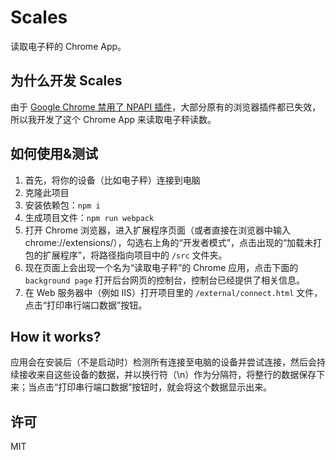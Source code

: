 # Scales

读取电子秤的 Chrome App。

## 为什么开发 Scales

由于 [Google Chrome 禁用了 NPAPI 插件](https://support.google.com/chrome/answer/6213033?hl=zh-Hans)，大部分原有的浏览器插件都已失效，所以我开发了这个 Chrome App 来读取电子秤读数。

## 如何使用&测试

 1. 首先，将你的设备（比如电子秤）连接到电脑
 2. 克隆此项目
 3. 安装依赖包：`npm i`
 4. 生成项目文件：`npm run webpack`
 5. 打开 Chrome 浏览器，进入扩展程序页面（或者直接在浏览器中输入 chrome://extensions/），勾选右上角的“开发者模式”，点击出现的“加载未打包的扩展程序”，将路径指向项目中的 `/src` 文件夹。
 6. 现在页面上会出现一个名为“读取电子秤”的 Chrome 应用，点击下面的 `background page` 打开后台网页的控制台，控制台已经提供了相关信息。
 7. 在 Web 服务器中（例如 IIS）打开项目里的 `/external/connect.html` 文件，点击“打印串行端口数据”按钮。

## How it works?

应用会在安装后（不是启动时）检测所有连接至电脑的设备并尝试连接，然后会持续接收来自这些设备的数据，并以换行符（\n）作为分隔符，将整行的数据保存下来；当点击“打印串行端口数据”按钮时，就会将这个数据显示出来。

## 许可

MIT
